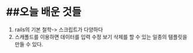 ##오늘 배운 것들
=================================
1. rails의 기본 철학-> 스크립트가 다양하다
2. 스캐폴드를 이용하면 데이터를 입력 수정 보기 삭제를 할 수 있는 일종의 템플릿을 만들 수 있다.
